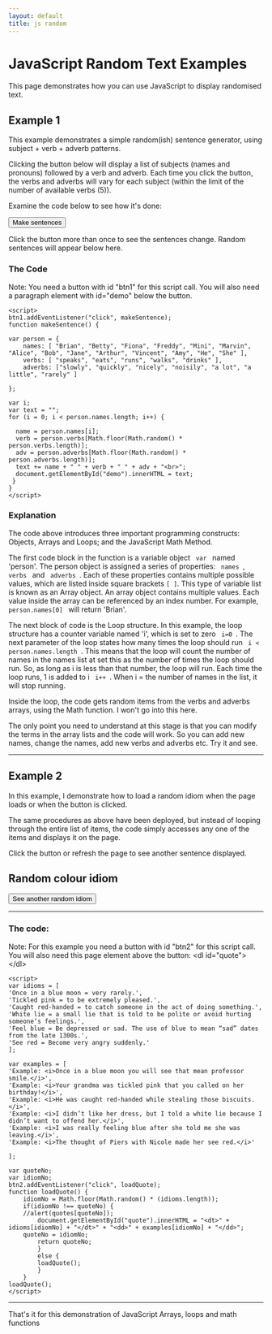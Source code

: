 ```yaml
---
layout: default
title: js random
---
```


<h1>JavaScript Random Text Examples</h1>
<p>This page demonstrates how you can use JavaScript to display randomised text.</p>

<h2>Example 1</h2>
<p>This example demonstrates a simple random(ish) sentence generator, using subject + verb + adverb patterns.</p>
<p>Clicking the button below will display a list of subjects (names and pronouns) followed by a verb and adverb. Each time you click the button, the verbs and adverbs will vary for each subject (within the limit of the number of available verbs (5)). </p>
<p>Examine the code below to see how it's done:</p>

<button id="btn1">Make sentences</button>
<p>Click the button more than once to see the sentences change. Random sentences will appear below here.</p>
<p id="demo"></p>

<script>
btn1.addEventListener("click", makeSentence);

function makeSentence() {

var person = {
    names: [ "Brian", "Betty", "Fiona", "Freddy", "Mini", "Marvin", "Alice", "Bob", "Jane", "Arthur", "Vincent", "Amy", "He", "She" ],
    verbs: [ "speaks", "eats", "runs", "walks", "drinks" ],
    adverbs: ["slowly", "quickly", "nicely", "noisily", "a lot", "a little", "rarely" ]
   
};

var i;
var text = "";
for (i = 0; i < person.names.length; i++) {

  name = person.names[i];
  verb = person.verbs[Math.floor(Math.random() * person.verbs.length)];
  adv = person.adverbs[Math.floor(Math.random() * person.adverbs.length)]; 
  text += name + " " + verb + " " + adv + "<br>";
  document.getElementById("demo").innerHTML = text;
 }  
}
</script>

<h3>The Code</h3>
<p>Note: You need a button with id "btn1" for this script call. You will also need a paragraph element with id="demo" below the button. </p>

```
<script>
btn1.addEventListener("click", makeSentence);
function makeSentence() {

var person = {
    names: [ "Brian", "Betty", "Fiona", "Freddy", "Mini", "Marvin", "Alice", "Bob", "Jane", "Arthur", "Vincent", "Amy", "He", "She" ],
    verbs: [ "speaks", "eats", "runs", "walks", "drinks" ],
    adverbs: ["slowly", "quickly", "nicely", "noisily", "a lot", "a little", "rarely" ]
   
};
  
var i;
var text = "";
for (i = 0; i < person.names.length; i++) {

  name = person.names[i];
  verb = person.verbs[Math.floor(Math.random() * person.verbs.length)];
  adv = person.adverbs[Math.floor(Math.random() * person.adverbs.length)]; 
  text += name + " " + verb + " " + adv + "<br>";
  document.getElementById("demo").innerHTML = text;
 }  
}
</script>
```

<h3>Explanation</h3>
<p>The code above introduces three important programming constructs: Objects, Arrays and Loops; and the JavaScript Math Method.</p>
	<p>The first code block in the function is a variable object <code> var </code> named 'person'. The person object is assigned a series of properties: <code> names </code>, <code> verbs </code> and <code> adverbs </code>. Each of these properties contains multiple possible values, which are listed inside square brackets <code>[ ]</code>. This type of variable list is known as an Array object. An array object contains multiple values. Each value inside the array can be referenced by an index number. For example, <code> person.names[0] </code> will return 'Brian'.</p>
<p>The next block of code is the Loop structure. In this example, the loop structure has a counter variable named 'i', which is set to zero <code> i=0 </code>. The next parameter of the loop states how many times the loop should run <code> i < person.names.length </code>. This means that the loop will count the number of names in the names list at set this as the number of times the loop should run. So, as long as i is less than that number, the loop will run. Each time the loop runs, 1 is added to i <code> i++ </code>. When i = the number of names in the list, it will stop running.</p>
<p>Inside the loop, the code gets random items from the verbs and adverbs arrays, using the Math function. I won't go into this here.</p>
<p>The only point you need to understand at this stage is that you can modify the terms in the array lists and the code will work. So you can add new names, change the names, add new verbs and adverbs etc. Try it and see.</p>
<hr>

<h2>Example 2</h2>
<p>In this example, I demonstrate how to load a random idiom when the page loads or when the button is clicked.</p> 
<p>The same procedures as above have been deployed, but instead of looping through the entire list of items, the code simply accesses any one of the items and displays it on the page.</p>
<p>Click the button or refresh the page to see another sentence displayed.</p>

<h2>Random colour idiom</h2>
<dl id="quote"></dl>
<!--<script src="script.js"></script>-->
<button id="btn2">See another random idiom</button>
<hr>

<script>
var idioms = [ 
'Once in a blue moon = very rarely.', 
'Tickled pink = to be extremely pleased.', 
'Caught red-handed = to catch someone in the act of doing something.',    
'White lie = a small lie that is told to be polite or avoid hurting someone’s feelings.',
'Feel blue = Be depressed or sad. The use of blue to mean “sad” dates from the late 1300s.',
'See red = Become very angry suddenly.'
];

var examples = [
'Example: <i>Once in a blue moon you will see that mean professor smile.</i>', 
'Example: <i>Your grandma was tickled pink that you called on her birthday!</i>', 
'Example: <i>He was caught red-handed while stealing those biscuits.</i>',
'Example: <i>I didn’t like her dress, but I told a white lie because I didn’t want to offend her.</i>',
'Example: <i>I was really feeling blue after she told me she was leaving.</i>',
'Example: <i>The thought of Piers with Nicole made her see red.</i>'

];

var quoteNo;
var idiomNo;
btn2.addEventListener("click", loadQuote);
function loadQuote() {
    idiomNo = Math.floor(Math.random() * (idioms.length));
    if(idiomNo !== quoteNo) {
    //alert(quotes[quoteNo]);
    	document.getElementById("quote").innerHTML = "<dt>" + idioms[idiomNo] + "</dt>" + "<dd>" + examples[idiomNo] + "</dd>";
   	quoteNo = idiomNo;
    	return quoteNo;
    	}
    	else {
    	loadQuote();
    	}
	}
loadQuote();
</script>

<h3>The code:</h3>
<p>Note: For this example you need a button with id "btn2" for this script call. You will also need this page element above the button: &lt;dl id="quote"&gt;&lt;/dl&gt;</p>
	

```
<script>
var idioms = [ 
'Once in a blue moon = very rarely.', 
'Tickled pink = to be extremely pleased.', 
'Caught red-handed = to catch someone in the act of doing something.',    
'White lie = a small lie that is told to be polite or avoid hurting someone’s feelings.',
'Feel blue = Be depressed or sad. The use of blue to mean “sad” dates from the late 1300s.',
'See red = Become very angry suddenly.'
];

var examples = [
'Example: <i>Once in a blue moon you will see that mean professor smile.</i>', 
'Example: <i>Your grandma was tickled pink that you called on her birthday!</i>', 
'Example: <i>He was caught red-handed while stealing those biscuits.</i>',
'Example: <i>I didn’t like her dress, but I told a white lie because I didn’t want to offend her.</i>',
'Example: <i>I was really feeling blue after she told me she was leaving.</i>',
'Example: <i>The thought of Piers with Nicole made her see red.</i>'

];

var quoteNo;
var idiomNo;
btn2.addEventListener("click", loadQuote);
function loadQuote() {
    idiomNo = Math.floor(Math.random() * (idioms.length));
    if(idiomNo !== quoteNo) {
    //alert(quotes[quoteNo]);
    	document.getElementById("quote").innerHTML = "<dt>" + idioms[idiomNo] + "</dt>" + "<dd>" + examples[idiomNo] + "</dd>";
   	quoteNo = idiomNo;
    	return quoteNo;
    	}
    	else {
    	loadQuote();
    	}
	}
loadQuote();
</script>

```

<hr>
<p>That's it for this demonstration of JavaScript Arrays, loops and math functions</p>
